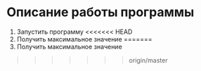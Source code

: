# Описание работы программы
1. Запустить программу
<<<<<<< HEAD
2. Получить максимальное значение
=======
2. Получить максимальное значение

>>>>>>> origin/master
